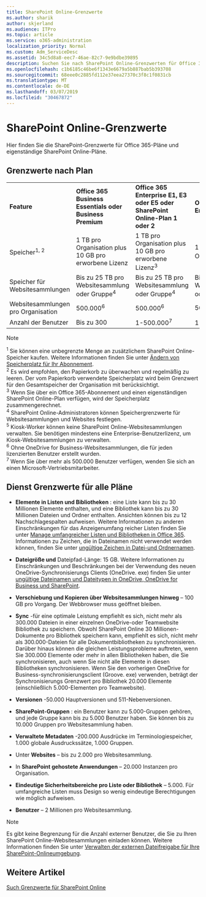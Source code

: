 ```yaml
---
title: SharePoint Online-Grenzwerte
ms.author: sharik
author: skjerland
ms.audience: ITPro
ms.topic: article
ms.service: o365-administration
localization_priority: Normal
ms.custom: Adm_ServiceDesc
ms.assetid: 34c5d8a8-eec7-46ae-82c7-9e9bdbe39895
description: Suchen Sie nach SharePoint Online-Grenzwerten für Office 365 Enterprise-Pläne und eigenständige Pläne.
ms.openlocfilehash: c1b6185c46be6f1343e6679a5b887bab5b393708
ms.sourcegitcommit: 68eee0c2885fd112e37eea27370c3f8c1f0831cb
ms.translationtype: MT
ms.contentlocale: de-DE
ms.lasthandoff: 03/07/2019
ms.locfileid: "30467872"
---
```

# <a name="sharepoint-online-limits"></a>SharePoint Online-Grenzwerte

Hier finden Sie die SharePoint-Grenzwerte für Office 365-Pläne und eigenständige SharePoint Online-Pläne.
  
## <a name="limits-by-plan"></a>Grenzwerte nach Plan

|||||
|:-----|:-----|:-----|:-----|
|**Feature** <br/> |**Office 365 Business Essentials oder Business Premium** <br/> |**Office 365 Enterprise E1, E3 oder E5 oder SharePoint Online-Plan 1 oder 2** <br/> | **Office 365 Enterprise F1** <br/> |
|Speicher<sup>1, 2</sup> <br/> |1 TB pro Organisation plus 10 GB pro erworbene Lizenz  <br/> |1 TB pro Organisation plus 10 GB pro erworbene Lizenz<sup>3</sup> <br/> |1 TB pro Organisation <sup>3</sup> <br/> |
|Speicher für Websitesammlungen  <br/> |Bis zu 25 TB pro Websitesammlung oder Gruppe<sup>4</sup> <br/> |Bis zu 25 TB pro Websitesammlung oder Gruppe<sup>4</sup> <br/> |Bis zu 25 TB pro Websitesammlung oder Gruppe<sup>5</sup> <br/> |
|Websitesammlungen pro Organisation  <br/> |500.000<sup>6</sup> <br/> |500.000<sup>6</sup> <br/> |500,000<br/> |
|Anzahl der Benutzer  <br/> |Bis zu 300  <br/> |1-500.000<sup>7</sup> <br/> |1-500.000<sup>7</sup> <br/> |
   
> [!NOTE]
> <sup>1</sup> Sie können eine unbegrenzte Menge an zusätzlichem SharePoint Online-Speicher kaufen. Weitere Informationen finden Sie unter [Ändern von Speicherplatz für Ihr Abonnement](https://support.office.com/article/96EA3533-DE64-4B01-839A-C560875A662C). 
<br/><sup>2</sup> Es wird empfohlen, den Papierkorb zu überwachen und regelmäßig zu leeren. Der vom Papierkorb verwendete Speicherplatz wird beim Grenzwert für den Gesamtspeicher der Organisation mit berücksichtigt. 
<br/> <sup>3</sup> Wenn Sie über ein Office 365-Abonnement und einen eigenständigen SharePoint Online-Plan verfügen, wird der Speicherplatz zusammengerechnet. 
<br/><sup>4</sup> SharePoint Online-Administratoren können Speichergrenzwerte für Websitesammlungen und Websites festlegen.
<br/> <sup>5</sup> Kiosk-Worker können keine SharePoint Online-Websitesammlungen verwalten. Sie benötigen mindestens eine Enterprise-Benutzerlizenz, um Kiosk-Websitesammlungen zu verwalten. 
<br/> <sup>6</sup> Ohne OneDrive for Business-Websitesammlungen, die für jeden lizenzierten Benutzer erstellt wurden. 
<br/><sup>7</sup> Wenn Sie über mehr als 500.000 Benutzer verfügen, wenden Sie sich an einen Microsoft-Vertriebsmitarbeiter. 
  

  
## <a name="service-limits-for-all-plans"></a>Dienst Grenzwerte für alle Pläne

- **Elemente in Listen und Bibliotheken** : eine Liste kann bis zu 30 Millionen Elemente enthalten, und eine Bibliothek kann bis zu 30 Millionen Dateien und Ordner enthalten. Ansichten können bis zu 12 Nachschlagespalten aufweisen. Weitere Informationen zu anderen Einschränkungen für das Anzeigenumfang reicher Listen finden Sie unter [Manage umfangreicher Listen und Bibliotheken in Office 365](https://support.office.com/article/b4038448-ec0e-49b7-b853-679d3d8fb784). Informationen zu Zeichen, die in Dateinamen nicht verwendet werden können, finden Sie unter [ungültige Zeichen in Datei-und Ordnernamen](https://support.office.com/article/64883a5d-228e-48f5-b3d2-eb39e07630fa).

- **Dateigröße und** Dateipfad-Länge: 15 GB. Weitere Informationen zu Einschränkungen und Beschränkungen bei der Verwendung des neuen OneDrive-Synchronisierungs Clients (OneDrive. exe) finden Sie unter [ungültige Dateinamen und Dateitypen in OneDrive, OneDrive for Business und SharePoint](https://support.office.com/article/64883a5d-228e-48f5-b3d2-eb39e07630fa).

- **Verschiebung und Kopieren über Websitesammlungen hinweg** – 100 GB pro Vorgang. Der Webbrowser muss geöffnet bleiben.

- **Sync** -für eine optimale Leistung empfiehlt es sich, nicht mehr als 300.000 Dateien in einer einzelnen OneDrive-oder Teamwebsite Bibliothek zu speichern. Obwohl SharePoint Online 30 Millionen-Dokumente pro Bibliothek speichern kann, empfiehlt es sich, nicht mehr als 300.000-Dateien für alle Dokumentbibliotheken zu synchronisieren. Darüber hinaus können die gleichen Leistungsprobleme auftreten, wenn Sie 300.000 Elemente oder mehr in allen Bibliotheken haben, die Sie synchronisieren, auch wenn Sie nicht alle Elemente in diesen Bibliotheken synchronisieren. Wenn Sie den vorherigen OneDrive for Business-synchronisierungsclient (Groove. exe) verwenden, beträgt der Synchronisierungs Grenzwert pro Bibliothek 20.000 Elemente (einschließlich 5.000-Elementen pro Teamwebsite).

- **Versionen** -50.000 Hauptversionen und 511-Nebenversionen.

- **SharePoint-Gruppen** : ein Benutzer kann zu 5.000-Gruppen gehören, und jede Gruppe kann bis zu 5.000 Benutzer haben. Sie können bis zu 10.000 Gruppen pro Websitesammlung haben.

- **Verwaltete Metadaten** -200.000 Ausdrücke im Terminologiespeicher, 1.000 globale Ausdruckssätze, 1.000 Gruppen.

- Unter **Websites** – bis zu 2.000 pro Websitesammlung.

- In **SharePoint gehostete Anwendungen** – 20.000 Instanzen pro Organisation.

- **Eindeutige Sicherheitsbereiche pro Liste oder Bibliothek** – 5.000. Für umfangreiche Listen muss Design so wenig eindeutige Berechtigungen wie möglich aufweisen.

- **Benutzer** – 2 Millionen pro Websitesammlung.

> [!NOTE]
> Es gibt keine Begrenzung für die Anzahl externer Benutzer, die Sie zu Ihren SharePoint Online-Websitesammlungen einladen können. Weitere Informationen finden Sie unter [Verwalten der externen Dateifreigabe für Ihre SharePoint-Onlineumgebung](/sharepoint/external-sharing-overview).

## <a name="see-also"></a>Weitere Artikel

[Such Grenzwerte für SharePoint Online](/sharepoint/search-limits)
